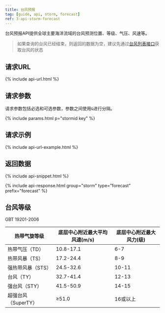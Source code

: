 ```yaml
---
title: 台风预报
tag: [guide, api, storm, forecast]
ref: 3-api-storm-forecast
---
```


台风预报API提供全球主要海洋流域的台风预测位置、等级、气压、风速等。

> 如果查询的台风已经结束，则返回的数据为空，建议先通过[台风列表接口](/docs/api/tropical-cyclone/storm-list/)获取台风的状态

## 请求URL

{% include api-url.html %}

## 请求参数

请求参数包括必选和可选参数，参数之间使用`&`进行分隔。

{% include params.html p="stormid key" %}

## 请求示例

{% include api-url-example.html %}

## 返回数据

{% include api-snippet.html %}

{% include api-response.html group="storm" type="forecast" prefix="forecast"  %}


## 台风等级

GBT 19201-2006

| 热带气旋等级        | 底层中心附近最大平均风速(m/s) | 底层中心附近最大风力(级) |
| ------------------- | ----------------------------- | ------------------------ |
| 热带气压（TD）      | 10.8-17.1                     | 6-7                      |
| 热带风暴（TS）      | 17.2-24.4                     | 8-9                      |
| 强热带风暴（STS）   | 24.5-32.6                     | 10-11                    |
| 台风（TY）          | 32.7-41.4                     | 12-13                    |
| 强台风（STY）       | 41.5-50.9                     | 14-15                    |
| 超强台风（SuperTY） | ≥51.0                         | 16或以上                 |
